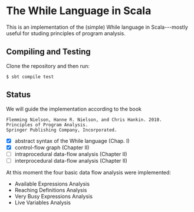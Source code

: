 # The While Language in Scala

This is an implementation of the (simple) While
language in Scala---mostly useful for studing principles
of program analysis.

## Compiling and Testing

Clone the repository and then run:

```{shell}
$ sbt compile test
```

## Status

We will guide the implementation according to the book

```
Flemming Nielson, Hanne R. Nielson, and Chris Hankin. 2010.
Principles of Program Analysis.
Springer Publishing Company, Incorporated.
```


   * [x] abstract syntax of the While language (Chap. I)
   * [x] control-flow graph (Chapter II)
   * [ ] intraprocedural data-flow analysis (Chapter II)
   * [ ] interprocedural data-flow analysis (Chapter II)

At this moment the four basic data flow analysis were implemented:
   * Available Expressions Analysis
   * Reaching Definitions Analysis
   * Very Busy Expressions Analysis
   * Live Variables Analysis
